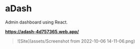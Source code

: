 # aDash
Admin dashboard using React.

**https://adash-4d757365.web.app/**

> ![Site](assets/Screenshot from 2022-10-06 14-11-06.png)